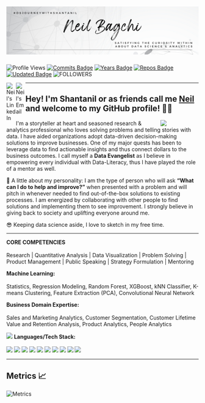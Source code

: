 <h1 align="center">
  <img src="https://github.com/ShantanilBagchi/ShantanilBagchi/blob/master/Pink%20Gradient%20Marketing%20Specialist%20LinkedIn%20Banner.png">
</h1>

![Profile Views](https://komarev.com/ghpvc/?username=Shantanil&style=flat-square&logo=appveyor&color=971901)
[![Commits Badge](https://badges.pufler.dev/commits/yearly/ShantanilBagchi/?style=flat-square&color=971901)](https://badges.pufler.dev)
[![Years Badge](https://badges.pufler.dev/years/ShantanilBagchi/?style=flat-square&color=971901)](https://badges.pufler.dev)
[![Repos Badge](https://badges.pufler.dev/repos/ShantanilBagchi/?style=flat-square&color=971901)](https://badges.pufler.dev)
[![Updated Badge](https://badges.pufler.dev/updated/ShantanilBagchi/ShantanilBagchi/?style=flat-square&color=971901)](https://badges.pufler.dev)
<img alt="FOLLOWERS" src="https://img.shields.io/github/followers/ShantanilBagchi?color=971901&logo=githubb&label=FOLLOWERS"/>

<a href="https://www.linkedin.com/in/shantanil/">
  <img align="left" alt="Neil's LinkedIn" width="25px" src="https://cdn.jsdelivr.net/npm/simple-icons@v3/icons/linkedin.svg" />
</a> 
<a href="shantanil.bagchi@mail.mcgill.ca">
  <img align="left" alt="Neil's Email" width="25px" src="https://cdn.jsdelivr.net/npm/simple-icons@3.13.0/icons/gmail.svg" />
</a>

---
## <h2 align="left"> Hey! I'm Shantanil or as friends call me [**Neil**](https://www.linkedin.com/in/shantanil/) and welcome to my GitHub profile! 👋🏻

<img src="https://i.giphy.com/media/KzJkzjggfGN5Py6nkT/200.webp" width="100" align = "right">

I'm a storyteller at heart and seasoned research & analytics professional who loves solving problems and telling stories with data. I have aided organizations adopt data-driven decision-making solutions to improve businesses. One of my major quests has been to leverage data to find actionable insights and thus connect dollars to the business outcomes. I call myself a **Data Evangelist** as I believe in empowering every individual with Data-Literacy, thus I have played the role of a mentor as well.

🙂 A little about my personality: I am the type of person who will ask **“What can I do to help and improve?”** when presented with a problem and will pitch in whenever needed to find out-of-the-box solutions to existing processes. I am energized by collaborating with other people to find solutions and implementing them to see improvement. I strongly believe in giving back to society and uplifting everyone around me.

😎 Keeping data science aside, I love to sketch in my free time.
  
---

**CORE COMPETENCIES**<br/><br/>
Research | Quantitative Analysis | Data Visualization | Problem Solving | Product Management | Public Speaking | Strategy Formulation | Mentoring

**Machine Learning:** <br/><br/>
Statistics, Regression Modeling, Random Forest, XGBoost, kNN Classifier, K-means Clustering, Feature Extraction (PCA), Convolutional Neural Network

**Business Domain Expertise:**<br/><br/>
Sales and Marketing Analytics, Customer Segmentation, Customer Lifetime Value and Retention Analysis, Product Analytics, People Analytics
  
<img src="https://media.giphy.com/media/WUlplcMpOCEmTGBtBW/giphy.gif" width="30"> **Languages/Tech Stack:** <br/><br/>
<img src="https://img.shields.io/badge/Python-971901?style=for-the-badge&logo=python&logoColor=white"> 
<img src="https://img.shields.io/badge/Scikit_Learn-971901?style=for-the-badge&logo=scikit-learn&logoColor=white"> 
<img src="https://img.shields.io/badge/Numpy-971901?style=for-the-badge&logo=numpy&logoColor=white"> 
<img src="https://img.shields.io/badge/Pandas-971901?style=for-the-badge&logo=pandas&logoColor=white"> 
<img src="https://img.shields.io/badge/Keras-971901?style=for-the-badge&logo=Keras&logoColor=white"> 
<img src="https://img.shields.io/badge/TensorFlow-971901?style=for-the-badge&logo=TensorFlow&logoColor=white"> 
<img src="https://img.shields.io/badge/SQL-971901?style=for-the-badge&logo=MySQL&logoColor=white"> 
<img src="https://img.shields.io/badge/Tableau-971901?style=for-the-badge&logo=tableau&logoColor=white"> 
<img src="https://img.shields.io/badge/Microsoft_Excel-971901?style=for-the-badge&logo=microsoft-excel&logoColor=white">
<img src="https://img.shields.io/badge/Power_BI-971901?style=for-the-badge&logo=powerbi&logoColor=white">

---

## Metrics 📈

![Metrics](https://metrics.lecoq.io/ShantanilBagchi?template=classic&isocalendar=1&languages=1&achievements=1&isocalendar.duration=half-year&languages.limit=8&languages.threshold=0%25&languages.colors=github&languages.sections=most-used&languages.indepth=false&languages.analysis.timeout=15&languages.categories=markup%2C%20programming&languages.recent.categories=markup%2C%20programming&languages.recent.load=300&languages.recent.days=14&achievements.threshold=C&achievements.secrets=true&achievements.display=compact&achievements.limit=0&config.timezone=America%2FToronto) 
